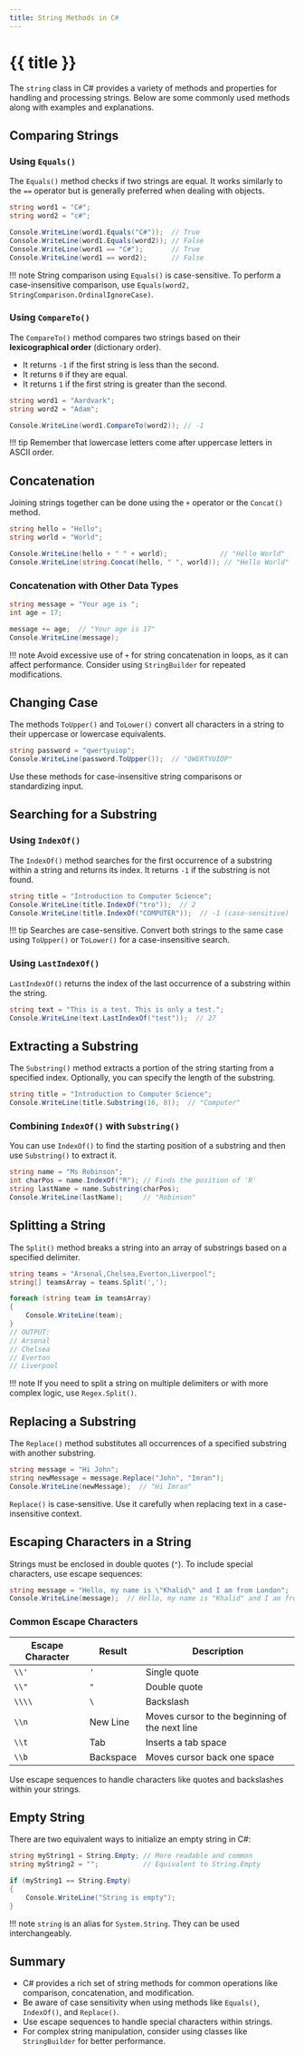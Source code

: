 ```yaml
---
title: String Methods in C#
---
```


# {{ title }}

The `string` class in C# provides a variety of methods and properties for handling and processing strings. Below are some commonly used methods along with examples and explanations.

## Comparing Strings

### Using `Equals()`

The `Equals()` method checks if two strings are equal. It works similarly to the `==` operator but is generally preferred when dealing with objects.

```csharp
string word1 = "C#";
string word2 = "c#";

Console.WriteLine(word1.Equals("C#"));  // True
Console.WriteLine(word1.Equals(word2)); // False
Console.WriteLine(word1 == "C#");       // True
Console.WriteLine(word1 == word2);      // False
```

!!! note
    String comparison using `Equals()` is case-sensitive. To perform a case-insensitive comparison, use `Equals(word2, StringComparison.OrdinalIgnoreCase)`.

### Using `CompareTo()`

The `CompareTo()` method compares two strings based on their __lexicographical order__ (dictionary order).

- It returns `-1` if the first string is less than the second.
- It returns `0` if they are equal.
- It returns `1` if the first string is greater than the second.

```cs
string word1 = "Aardvark";
string word2 = "Adam";

Console.WriteLine(word1.CompareTo(word2)); // -1
```

!!! tip
    Remember that lowercase letters come after uppercase letters in ASCII order.

## Concatenation

Joining strings together can be done using the `+` operator or the `Concat()` method.

```cs
string hello = "Hello";
string world = "World";

Console.WriteLine(hello + " " + world);             // "Hello World"
Console.WriteLine(string.Concat(hello, " ", world)); // "Hello World"
```

### Concatenation with Other Data Types

```cs
string message = "Your age is ";
int age = 17;

message += age;  // "Your age is 17"
Console.WriteLine(message);
```

!!! note
    Avoid excessive use of `+` for string concatenation in loops, as it can affect performance. Consider using `StringBuilder` for repeated modifications.

## Changing Case

The methods `ToUpper()` and `ToLower()` convert all characters in a string to their uppercase or lowercase equivalents.

```cs
string password = "qwertyuiop";
Console.WriteLine(password.ToUpper());  // "QWERTYUIOP"
```

Use these methods for case-insensitive string comparisons or standardizing input.

## Searching for a Substring

### Using `IndexOf()`

The `IndexOf()` method searches for the first occurrence of a substring within a string and returns its index. It returns `-1` if the substring is not found.

```cs
string title = "Introduction to Computer Science";
Console.WriteLine(title.IndexOf("tro"));  // 2
Console.WriteLine(title.IndexOf("COMPUTER"));  // -1 (case-sensitive)
```

!!! tip
    Searches are case-sensitive. Convert both strings to the same case using `ToUpper()` or `ToLower()` for a case-insensitive search.

### Using `LastIndexOf()`

`LastIndexOf()` returns the index of the last occurrence of a substring within the string.

```cs
string text = "This is a test. This is only a test.";
Console.WriteLine(text.LastIndexOf("test"));  // 27
```

## Extracting a Substring

The `Substring()` method extracts a portion of the string starting from a specified index. Optionally, you can specify the length of the substring.

```cs
string title = "Introduction to Computer Science";
Console.WriteLine(title.Substring(16, 8));  // "Computer"
```

### Combining `IndexOf()` with `Substring()`

You can use `IndexOf()` to find the starting position of a substring and then use `Substring()` to extract it.

```csharp
string name = "Ms Robinson";
int charPos = name.IndexOf("R"); // Finds the position of 'R'
string lastName = name.Substring(charPos);
Console.WriteLine(lastName);     // "Robinson"
```

## Splitting a String

The `Split()` method breaks a string into an array of substrings based on a specified delimiter.

```csharp
string teams = "Arsenal,Chelsea,Everton,Liverpool";
string[] teamsArray = teams.Split(',');

foreach (string team in teamsArray)
{
    Console.WriteLine(team);
}
// OUTPUT:
// Arsenal
// Chelsea
// Everton
// Liverpool
```

!!! note
    If you need to split a string on multiple delimiters or with more complex logic, use `Regex.Split()`.

## Replacing a Substring

The `Replace()` method substitutes all occurrences of a specified substring with another substring.

```csharp
string message = "Hi John";
string newMessage = message.Replace("John", "Imran");
Console.WriteLine(newMessage);  // "Hi Imran"
```

`Replace()` is case-sensitive. Use it carefully when replacing text in a case-insensitive context.

## Escaping Characters in a String

Strings must be enclosed in double quotes (`"`). To include special characters, use escape sequences:

```csharp
string message = "Hello, my name is \"Khalid\" and I am from London";
Console.WriteLine(message);  // Hello, my name is "Khalid" and I am from London
```

### Common Escape Characters

| Escape Character | Result       | Description                            |
|------------------|--------------|----------------------------------------|
| `\\'`            | `'`          | Single quote                           |
| `\\"`            | `"`          | Double quote                           |
| `\\\\`           | `\`          | Backslash                              |
| `\\n`            | New Line     | Moves cursor to the beginning of the next line |
| `\\t`            | Tab          | Inserts a tab space                    |
| `\\b`            | Backspace    | Moves cursor back one space            |

Use escape sequences to handle characters like quotes and backslashes within your strings.

## Empty String

There are two equivalent ways to initialize an empty string in C#:

```csharp
string myString1 = String.Empty; // More readable and common
string myString2 = "";           // Equivalent to String.Empty

if (myString1 == String.Empty)
{
    Console.WriteLine("String is empty");
}
```

!!! note
    `string` is an alias for `System.String`. They can be used interchangeably.

## Summary

- C# provides a rich set of string methods for common operations like comparison, concatenation, and modification.
- Be aware of case sensitivity when using methods like `Equals()`, `IndexOf()`, and `Replace()`.
- Use escape sequences to handle special characters within strings.
- For complex string manipulation, consider using classes like `StringBuilder` for better performance.
